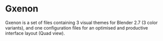 # Gxenon
Gxenon is a set of files containing 3 visual themes for Blender 2.7 (3 color variants), and one configuration files for an optimised and productive interface layout (Quad view).
